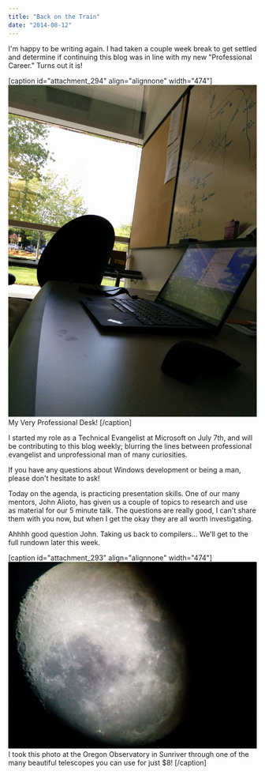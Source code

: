 ```yaml
---
title: "Back on the Train"
date: "2014-08-12"
---
```


I'm happy to be writing again. I had taken a couple week break to get settled and determine if continuing this blog was in line with my new "Professional Career." Turns out it is!

\[caption id="attachment\_294" align="alignnone" width="474"\][![Desk](images/IMG-20140804-WA0000-768x1024.jpeg)](http://timmyreilly.azurewebsites.net/wp-content/uploads/2014/08/IMG-20140804-WA0000.jpeg) My Very Professional Desk! \[/caption\]

I started my role as a Technical Evangelist at Microsoft on July 7th, and will be contributing to this blog weekly; blurring the lines between professional evangelist and unprofessional man of many curiosities.

If you have any questions about Windows development or being a man, please don't hesitate to ask!

Today on the agenda, is practicing presentation skills. One of our many mentors, John Alioto, has given us a couple of topics to research and use as material for our 5 minute talk. The questions are really good, I can't share them with you now, but when I get the okay they are all worth investigating.

Ahhhh good question John. Taking us back to compilers... We'll get to the full rundown later this week.

\[caption id="attachment\_293" align="alignnone" width="474"\][![The Moon](images/IMG_20140807_224627-1024x768.jpg)](http://timmyreilly.azurewebsites.net/wp-content/uploads/2014/08/IMG_20140807_224627.jpg) I took this photo at the Oregon Observatory in Sunriver through one of the many beautiful telescopes you can use for just $8! \[/caption\]
